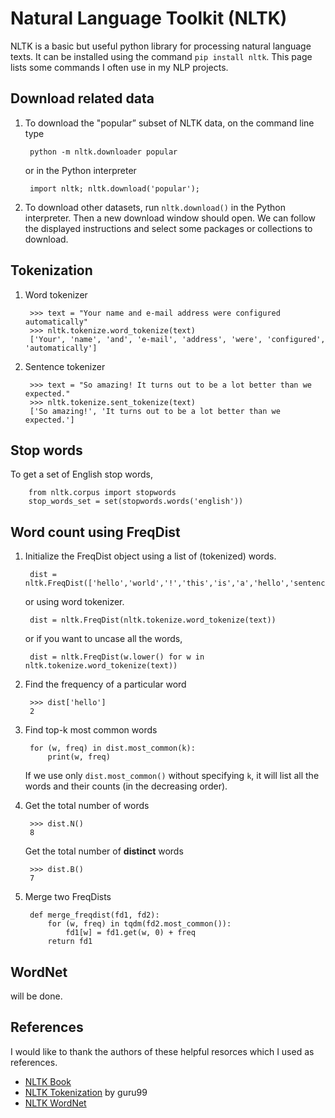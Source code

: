 # Natural Language Toolkit (NLTK)
NLTK is a basic but useful python library for processing natural language texts. It can be installed using the command `pip install nltk`. This page lists some commands I often use in my NLP projects.

## Download related data
1. To download the "popular” subset of NLTK data, on the command line type

		python -m nltk.downloader popular
	or in the Python interpreter 

		import nltk; nltk.download('popular');
2. To download other datasets, run `nltk.download()` in the Python interpreter. Then a new download window should open. We can follow the displayed instructions and select some packages or collections to download.

## Tokenization
1. Word tokenizer

		>>> text = "Your name and e-mail address were configured automatically"
		>>> nltk.tokenize.word_tokenize(text)
		['Your', 'name', 'and', 'e-mail', 'address', 'were', 'configured', 'automatically']


2. Sentence tokenizer

		>>> text = "So amazing! It turns out to be a lot better than we expected."
		>>> nltk.tokenize.sent_tokenize(text)
		['So amazing!', 'It turns out to be a lot better than we expected.']

## Stop words
To get a set of English stop words,

		from nltk.corpus import stopwords
		stop_words_set = set(stopwords.words('english'))

## Word count using FreqDist
1. Initialize the FreqDist object using a list of (tokenized) words.

		dist = nltk.FreqDist(['hello','world','!','this','is','a','hello','sentence'])

	or using word tokenizer.

		dist = nltk.FreqDist(nltk.tokenize.word_tokenize(text))

	or if you want to uncase all the words,

		dist = nltk.FreqDist(w.lower() for w in nltk.tokenize.word_tokenize(text)) 

2. Find the frequency of a particular word

		>>> dist['hello']
		2

3. Find top-k most common words
		
		for (w, freq) in dist.most_common(k):
			print(w, freq)

	If we use only `dist.most_common()` without specifying `k`, it will list all the words and their counts (in the decreasing order).

4. Get the total number of words

        >>> dist.N()
        8

   Get the total number of **distinct** words

        >>> dist.B()
        7
        
5. Merge two FreqDists
		
		def merge_freqdist(fd1, fd2):
		    for (w, freq) in tqdm(fd2.most_common()):
		        fd1[w] = fd1.get(w, 0) + freq
		    return fd1

## WordNet
will be done.
## References

I would like to thank the authors of these helpful resorces which I used as references.

- [NLTK Book](https://www.nltk.org/book/)
- [NLTK Tokenization](https://www.guru99.com/tokenize-words-sentences-nltk.html) by guru99
- [NLTK WordNet](http://www.nltk.org/howto/wordnet.html)
